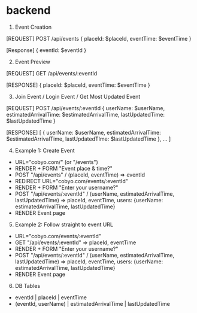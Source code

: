 # backend

1. Event Creation

[REQUEST]
POST /api/events
{
  placeId: $placeId,
  eventTime: $eventTime
}

[Response]
{
  eventId: $eventId
}

2. Event Preview

[REQUEST]
GET /api/events/:eventId

[RESPONSE]
{
  placeId: $placeId,
  eventTime: $eventTime
}

3. Join Event / Login Event / Get Most Updated Event

[REQUEST]
POST /api/events/:eventId
{
  userName: $userName,
  estimatedArrivalTime: $estimatedArrivalTime, 
  lastUpdatedTime: $lastUpdatedTime
}

[RESPONSE]
[
  {
    userName: $userName,
    estimatedArrivalTime: $estimatedArrivalTime, 
    lastUpdatedTIme: $lastUpdatedTime
  }, ...
]

4. Example 1: Create Event

- URL="cobyo.com/" (or "/events")
- RENDER + FORM "Event place & time?"
- POST "/api/events" / (placeId, eventTime) => eventId
- REDIRECT URL="cobyo.com/events/:eventId"
- RENDER + FORM "Enter your username?"
- POST "/api/events/:eventId" / (userName, estimatedArrivalTime, lastUpdatedTime)
  => placeId, eventTime, users: {userName: estimatedArrivalTime, lastUpdatedTime}
- RENDER Event page


5. Example 2: Follow straight to event URL
- URL="cobyo.com/events/:eventId"
- GET "/api/events/:eventId" => placeId, eventTime
- RENDER + FORM "Enter your username?"
- POST "/api/events/:eventId" / (userName, estimatedArrivalTime, lastUpdatedTime)
  => placeId, eventTime, users: {userName: estimatedArrivalTime, lastUpdatedTime}
- RENDER Event page


6. DB Tables
- <Events> eventId | placeId | eventTime
- <EventUsers> (eventId, userName) | estimatedArrivalTime | lastUpdatedTime

